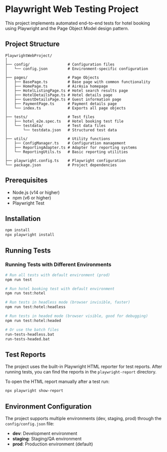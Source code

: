 # Playwright Web Testing Project

This project implements automated end-to-end tests for hotel booking using Playwright and the Page Object Model design pattern.

## Project Structure

```
PlaywrightWebProject/
│
├── config/                 # Configuration files
│   └── config.json         # Environment-specific configuration
│
├── pages/                  # Page Objects
│   ├── BasePage.ts         # Base page with common functionality
│   ├── HomePage.ts         # AirAsia homepage
│   ├── HotelListingPage.ts # Hotel search results page
│   ├── HotelDetailsPage.ts # Hotel details page
│   ├── GuestDetailsPage.ts # Guest information page
│   ├── PaymentPage.ts      # Payment details page
│   └── index.ts            # Exports all page objects
│
├── tests/                  # Test files
│   ├── hotel_e2e.spec.ts   # Hotel booking test file
│   └── testdata/           # Test data files
│       └── testdata.json   # Structured test data
│
├── utils/                  # Utility functions
│   ├── ConfigManager.ts    # Configuration management
│   ├── ReportingAdapter.ts # Adapter for reporting systems
│   └── ReportingUtils.ts   # Basic reporting utilities
│
├── playwright.config.ts    # Playwright configuration
└── package.json            # Project dependencies
```

## Prerequisites
- Node.js (v14 or higher)
- npm (v6 or higher)
- Playwright Test

## Installation

```bash
npm install
npx playwright install
```

## Running Tests

### Running Tests with Different Environments

```bash
# Run all tests with default environment (prod)
npm run test

# Run hotel booking test with default environment
npm run test:hotel

# Run tests in headless mode (browser invisible, faster)
npm run test:hotel:headless

# Run tests in headed mode (browser visible, good for debugging)
npm run test:hotel:headed

# Or use the batch files
run-tests-headless.bat
run-tests-headed.bat
```

## Test Reports

The project uses the built-in Playwright HTML reporter for test reports. After running tests, you can find the reports in the `playwright-report` directory.

To open the HTML report manually after a test run:

```bash
npx playwright show-report
```


## Environment Configuration

The project supports multiple environments (dev, staging, prod) through the `config/config.json` file:

- **dev**: Development environment
- **staging**: Staging/QA environment
- **prod**: Production environment (default)
